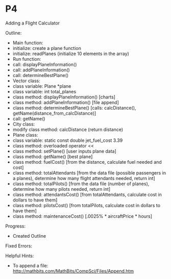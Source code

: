 # P4
Adding a Flight Calculator

Outline:
- Main function:
 - initialize: create a plane function
 - initialize: readPlanes (initialize 10 elements in the array)
- Run function:
 - call: displayPlaneInformation()
 - call: addPlaneInformation()
 - call: determineBestPlane()
- Vector class: 
 - class variable: Plane *plane
 - class variable: int total_planes
 - class method: displayPlaneInformation() [charts]
 - class method: addPlaneInformation() [file append]
 - class method: determineBestPlane() [calls: calcDistance(), getName(distance_from_calcDistance)]
 - call: getName()
- City class:
 - modify class method: calcDistance (return distance) 
- Plane class:
 - class variable: static const double jet_fuel_cost 3.39
 - class method: overloaded operator <<
 - class method: setPlane() [user inputs plane data]
 - class method: getName() [best plane]
 - class method: fuelCost() [from the distance, calculate fuel needed and cost]
 - class method: totalAttendants [from the data file (possible passengers in a planes), determine how many flight attendants needed, return int]
 - class method: totalPilots() [from the data file (number of planes), determine how many pilots needed, return int]
 - class method: attendantsCost() [from totalAttendants, calculate cost in dollars to have them]
 - class method: pilotsCost() [from totalPilots, calculate cost in dollars to have them]
 - class method: maintenanceCost() [.0025% * aircraftPrice * hours]

Progress:
- Created Outline

Fixed Errors:

Helpful Hints:
- To append a file: http://mathbits.com/MathBits/CompSci/Files/Append.htm
